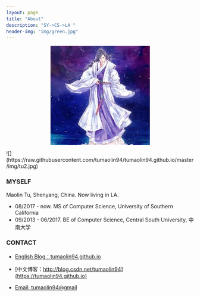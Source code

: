 ```yaml
---
layout: page
title: "About"
description: "SY->CS->LA "
header-img: "img/green.jpg"
---
```



<center>
    <p><img src="img/tu2.jpg" align="center"></p>
</center>
![](https://raw.githubusercontent.com/tumaolin94/tumaolin94.github.io/master/img/tu2.jpg)

### MYSELF

Maolin Tu, Shenyang, China. Now living in LA. 

- 08/2017 - now. MS of Computer Science, University of Southern California 
- 09/2013 - 06/2017. BE of Computer Science, Central South University, 中南大学 



### CONTACT

- [English Blog：tumaolin94.github.io](https://tumaolin94.github.io)

- [中文博客：http://blog.csdn.net/tumaolin94](https://tumaolin94.github.io)

- [Email: tumaolin94@gmail](tumaolin94@gmail.com)

